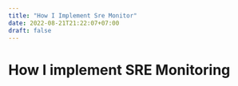 ```yaml
---
title: "How I Implement Sre Monitor"
date: 2022-08-21T21:22:07+07:00
draft: false
---
```


# How I implement SRE Monitoring
